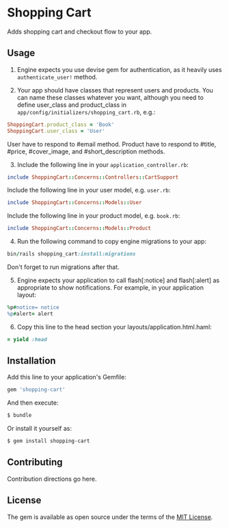 # Shopping Cart
Adds shopping cart and checkout flow to your app.

## Usage
1. Engine expects you use devise gem for authentication, as it heavily uses
`authenticate_user!` method.

2. Your app should have classes that represent users
and products. You can name these classes whatever you want, although you need to define
user_class and product_class in `app/config/initializers/shopping_cart.rb`, e.g.:
```ruby
ShoppingCart.product_class = 'Book'
ShoppingCart.user_class = 'User'
```
User have to respond to #email method.
Product have to respond to #title, #price, #cover_image, and #short_description methods.

3. Include the following line in your `application_controller.rb`:
```ruby
include ShoppingCart::Concerns::Controllers::CartSupport
```
Include the following line in your user model, e.g. `user.rb`:
```ruby
include ShoppingCart::Concerns::Models::User
```
Include the following line in your product model, e.g. `book.rb`:
```ruby
include ShoppingCart::Concerns::Models::Product
```

4. Run the following command to copy engine migrations to your app:
```ruby
bin/rails shopping_cart:install:migrations
```
Don't forget to run migrations after that.

5. Engine expects your application to call flash[:notice] and flash[:alert] as appropriate
to show notifications. For example, in your application layout:
```ruby
%p#notice= notice
%p#alert= alert
```

6. Copy this line to the head section your layouts/application.html.haml:
```ruby
= yield :head
```

## Installation
Add this line to your application's Gemfile:

```ruby
gem 'shopping-cart'
```

And then execute:
```bash
$ bundle
```

Or install it yourself as:
```bash
$ gem install shopping-cart
```

## Contributing
Contribution directions go here.

## License
The gem is available as open source under the terms of the [MIT License](http://opensource.org/licenses/MIT).
